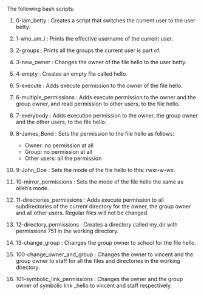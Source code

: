 The following bash scripts:

1. 0-iam_betty : Creates a script that switches the current user to the user betty.

2. 1-who_am_i : Prints the effective username of the current user.

3. 2-groups : Prints all the groups the current user is part of.

4. 3-new_owner : Changes the owner of the file hello to the user betty.

5. 4-empty : Creates an empty file called hello.

6. 5-execute : Adds execute permission to the owner of the file hello.

7. 6-multiple_permissions : Adds execute permission to the owner and the group owner, and read permission to other users, to the file hello.

8. 7-everybody : Adds execution permission to the owner, the group owner and the other users, to the file hello.

9. 8-James_Bond : Sets the permission to the file hello as follows:
	- Owner: no permission at all
	- Group: no permission at all
	- Other users: all the permission

10. 9-John_Doe : Sets the mode of the file hello to this: rwxr-w-wx.

11. 10-mirror_permissions : Sets the mode of the file hello the same as olleh’s mode.

12. 11-directories_permissions : Adds execute permission to all subdirectories of the current directory for the owner, the group owner and all other users. Regular files will not be changed.

13. 12-directory_permissions : Creates a directory called my_dir with permissions 751 in the working directory.

14. 13-change_group : Changes the group owner to school for the file hello.

15. 100-change_owner_and_group : Changes the owner to vincent and the group owner to staff for all the files and directories in the working directory.

16. 101-symbolic_link_permissions : Changes the owner and the group owner of symbolic link _hello to vincent and staff respectively.
